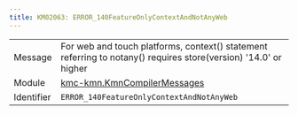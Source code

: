 ```yaml
---
title: KM02063: ERROR_140FeatureOnlyContextAndNotAnyWeb
---
```


|            |           |
|------------|---------- |
| Message    | For web and touch platforms, context\(\) statement referring to notany\(\) requires store\(version\) '14\.0' or higher |
| Module     | [kmc-kmn.KmnCompilerMessages](kmc-kmn.kmncompilermessages) |
| Identifier | `ERROR_140FeatureOnlyContextAndNotAnyWeb` |


